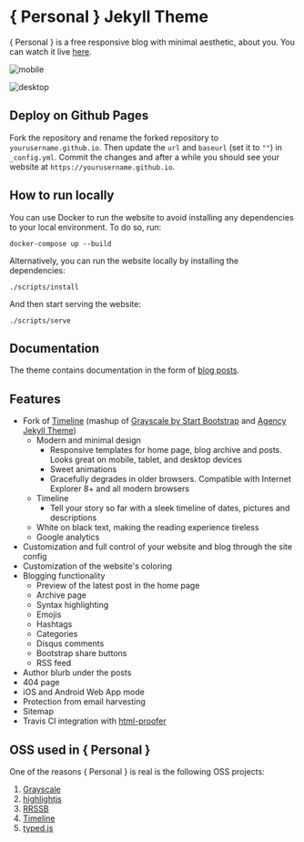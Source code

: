 # { Personal } Jekyll Theme

{ Personal } is a free responsive blog with minimal aesthetic, about you. You
can watch it live [here](https://le4ker.github.io/personal-jekyll-theme/).

![mobile](https://github.com/le4ker/personal-jekyll-theme/raw/main/.github/img/mobile.gif)

![desktop](https://github.com/le4ker/personal-jekyll-theme/raw/main/.github/img/desktop.gif)

## Deploy on Github Pages

Fork the repository and rename the forked repository to
`yourusername.github.io`. Then update the `url` and `baseurl` (set it to `""`)
in `_config.yml`. Commit the changes and after a while you should see your
website at `https://yourusername.github.io`.

## How to run locally

You can use Docker to run the website to avoid installing any dependencies to
your local environment. To do so, run:

```shell
docker-compose up --build
```

Alternatively, you can run the website locally by installing the dependencies:

```shell
./scripts/install
```

And then start serving the website:

```shell
./scripts/serve
```

## Documentation

The theme contains documentation in the form of
[blog posts](https://le4ker.github.io/personal-jekyll-theme/blog/index.html).

## Features

- Fork of [Timeline](https://github.com/kirbyt/timeline-jekyll-theme) (mashup of
  [Grayscale by Start Bootstrap](https://github.com/IronSummitMedia/startbootstrap-grayscale)
  and [Agency Jekyll Theme](https://github.com/y7kim/agency-jekyll-theme))
  - Modern and minimal design
    - Responsive templates for home page, blog archive and posts. Looks great on
      mobile, tablet, and desktop devices
    - Sweet animations
    - Gracefully degrades in older browsers. Compatible with Internet Explorer
      8+ and all modern browsers
  - Timeline
    - Tell your story so far with a sleek timeline of dates, pictures and
      descriptions
  - White on black text, making the reading experience tireless
  - Google analytics
- Customization and full control of your website and blog through the site
  config
- Customization of the website's coloring
- Blogging functionality
  - Preview of the latest post in the home page
  - Archive page
  - Syntax highlighting
  - Emojis
  - Hashtags
  - Categories
  - Disqus comments
  - Bootstrap share buttons
  - RSS feed
- Author blurb under the posts
- 404 page
- iOS and Android Web App mode
- Protection from email harvesting
- Sitemap
- Travis CI integration with
  [html-proofer](https://github.com/gjtorikian/html-proofer)

## OSS used in { Personal }

One of the reasons { Personal } is real is the following OSS projects:

1. [Grayscale](http://startbootstrap.com/template-overviews/grayscale/)
2. [highlightjs](https://highlightjs.org/)
3. [RRSSB](https://github.com/kni-labs/rrssb)
4. [Timeline](https://github.com/kirbyt/timeline-jekyll-theme)
5. [typed.js](https://github.com/mattboldt/typed.js/)
